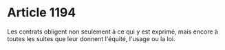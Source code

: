 # Article 1194

Les contrats obligent non seulement à ce qui y est exprimé, mais encore à toutes les suites que leur donnent l'équité, l'usage ou la loi.
